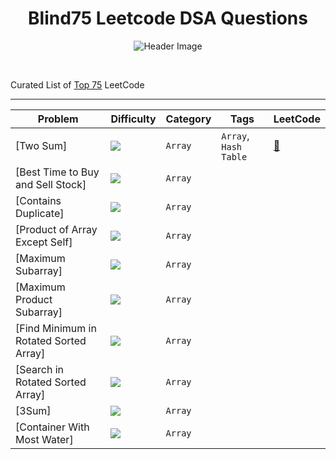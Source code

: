 <h1 align="center">Blind75 Leetcode DSA Questions</h1>

<p align="center">
  <img src="https://github.com/KhushiBhadange/Blind75-DSA-Questions/blob/main/Images/1_3N6z7wCvSkDRv_Kr1ZIk4A%402x.jpg"   alt="Header Image">
</p>

<br>

Curated List of [Top 75](https://gist.github.com/krishnadey30/88c4e2f601e96597974c00185e479532) LeetCode 

<hr/>

| Problem | Difficulty | Category | Tags | LeetCode |
| --- | --- | --- | --- | --- |
| [Two Sum] | <img src="https://img.shields.io/badge/-Easy-green" /> | `Array` | `Array`, `Hash Table` | [:link:](https://leetcode.com/problems/two-sum/) |
| [Best Time to Buy and Sell Stock] | <img src="https://img.shields.io/badge/-Easy-green" /> | `Array` |
| [Contains Duplicate] | <img src="https://img.shields.io/badge/-Easy-green" /> | `Array` |
| [Product of Array Except Self] | <img src="https://img.shields.io/badge/-Medium-orange" /> | `Array` |
| [Maximum Subarray] | <img src="https://img.shields.io/badge/-Easy-green" />  | `Array` |
| [Maximum Product Subarray] | <img src="https://img.shields.io/badge/-Medium-orange" /> | `Array` |
| [Find Minimum in Rotated Sorted Array] |<img src="https://img.shields.io/badge/-Medium-orange" /> |`Array` |
| [Search in Rotated Sorted Array] | <img src="https://img.shields.io/badge/-Medium-orange" /> | `Array` |
| [3Sum] | <img src="https://img.shields.io/badge/-Medium-orange" /> | `Array` |
| [Container With Most Water] | <img src="https://img.shields.io/badge/-Medium-orange" /> | `Array` |
